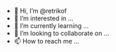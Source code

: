 - 👋 Hi, I’m @retrikof
- 👀 I’m interested in ...
- 🌱 I’m currently learning ...
- 💞️ I’m looking to collaborate on ...
- 📫 How to reach me ...

<!---
retrikof/retrikof is a ✨ special ✨ repository because its `README.md` (this file) appears on your GitHub profile.
You can click the Preview link to take a look at your changes.
--->
